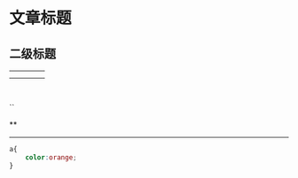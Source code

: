 # 文章标题

## 二级标题



|      |      |      |      |
| ---- | ---- | ---- | ---- |
|      |      |      |      |
|      |      |      |      |

![]()

[]()

~~~~

~~~~

``

<u></u>

**

****

> 

```css
a{
    color:orange;
}
```




